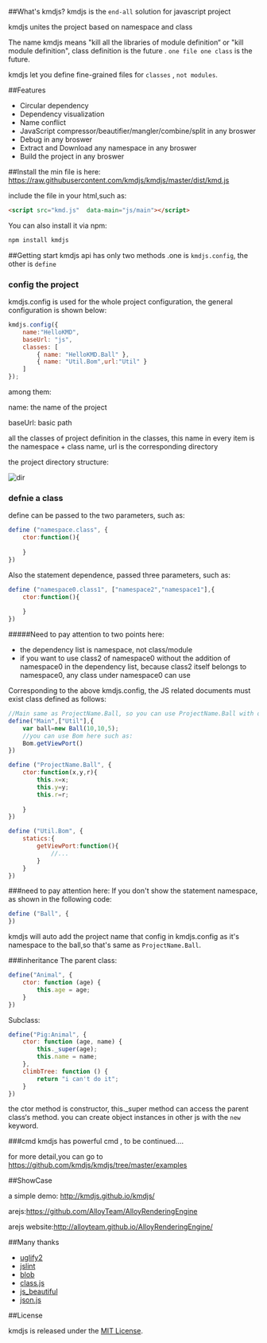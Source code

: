 ##What's kmdjs?
kmdjs is the `end-all`  solution for javascript project

kmdjs unites the project based on namespace and class

The name kmdjs means "kill all the libraries of module definition“ or "kill module definition", class definition is the future . `one file one class` is the future.

kmdjs let you define fine-grained files for `classes` , `not modules`.

##Features
* Circular dependency
* Dependency  visualization
* Name conflict
* JavaScript compressor/beautifier/mangler/combine/split in any broswer
* Debug in any broswer
* Extract and Download any namespace in any broswer
* Build the project in any broswer

##Install
the min file is  here: https://raw.githubusercontent.com/kmdjs/kmdjs/master/dist/kmd.js

include the file in your html,such as:

```html
<script src="kmd.js"  data-main="js/main"></script>
```

You can also install it via  npm:

```html
npm install kmdjs
```

##Getting start
kmdjs api has only two methods .one is `kmdjs.config`, the other is `define`
### config the project
kmdjs.config is used for the whole project configuration, the general configuration is shown below:

```javascript
kmdjs.config({
    name:"HelloKMD",
    baseUrl: "js",
    classes: [
        { name: "HelloKMD.Ball" },
        { name: "Util.Bom",url:"Util" }
    ]
});
```
among them:

name: the name of the project

baseUrl: basic path

all the classes of project definition in the classes, this name in every item is the namespace + class name, url is the corresponding directory

the project directory structure:

![dir](https://raw.githubusercontent.com/kmdjs/kmdjs/master/doc/assets/dir.png)

### defnie a class
define can be passed to the two parameters, such as:

```javascript
define ("namespace.class", {
    ctor:function(){
        
    }
})
```

Also the statement dependence, passed three parameters, such as:

```javascript
define ("namespace0.class1", ["namespace2","namespace1"],{
    ctor:function(){
        
    }    
})
```

#####Need to pay attention to two points here:
* the dependency list is namespace, not class/module
* if you want to use class2 of namespace0  without the addition of namespace0 in the dependency list, because class2 itself belongs to namespace0, any class under namespace0 can use

Corresponding to the above kmdjs.config, the JS related documents must exist class defined as follows:
```javascript
//Main same as ProjectName.Ball, so you can use ProjectName.Ball with out the addition of ProjectName in the dependency list
define("Main",["Util"],{
    var ball=new Ball(10,10,5);
    //you can use Bom here such as:
    Bom.getViewPort()
})

define ("ProjectName.Ball", {
    ctor:function(x,y,r){
        this.x=x;
        this.y=y;
        this.r=r;
        
    }
})

define ("Util.Bom", {
    statics:{
        getViewPort:function(){
            //...
        }
    }
})
```

###need to pay attention here:
If you don't show the statement namespace, as shown in the following code:

```javascript
define ("Ball", {
})
```

kmdjs will auto add the project name that config in kmdjs.config as it's namespace to the ball,so that's same as 
`ProjectName.Ball`.

###inheritance
The parent class:

```javascript
define("Animal", {
    ctor: function (age) {
        this.age = age;
    }
})
```
Subclass:

```javascript
define("Pig:Animal", {
    ctor: function (age, name) {
        this._super(age);
        this.name = name;
    },
    climbTree: function () {
        return "i can't do it";
    }
})
```

the ctor method is constructor, this._super method can access the parent class‘s method. you can create object instances in other js with the `new` keyword.

###cmd
kmdjs has powerful cmd , to be continued....

for more detail,you can go to https://github.com/kmdjs/kmdjs/tree/master/examples

##ShowCase

a simple demo: http://kmdjs.github.io/kmdjs/

arejs:https://github.com/AlloyTeam/AlloyRenderingEngine

arejs website:http://alloyteam.github.io/AlloyRenderingEngine/

##Many thanks 

* [uglify2](https://github.com/mishoo/UglifyJS2) 
* [jslint](https://github.com/douglascrockford/JSLint)
* [blob](https://github.com/eligrey/Blob.js)
* [class.js](http://ejohn.org/blog/simple-javascript-inheritance/)
* [js_beautiful](http://jsbeautifier.org/) 
* [json.js](https://github.com/douglascrockford/JSON-js)

##License

kmdjs is released under the [MIT License](http://opensource.org/licenses/MIT).
